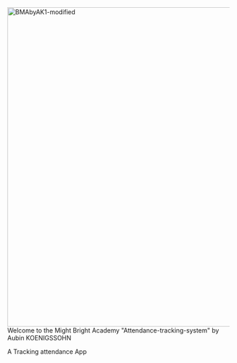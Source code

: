<img width="722" height="722" alt="BMAbyAK1-modified" src="https://github.com/user-attachments/assets/e1103caf-1a2d-4956-a4bc-306e0454129b" />
Welcome to the Might Bright Academy "Attendance-tracking-system" by Aubin KOENIGSSOHN

A Tracking attendance App
